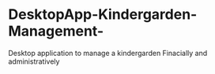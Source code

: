 # DesktopApp-Kindergarden-Management-
Desktop application to manage a kindergarden Finacially and administratively 
